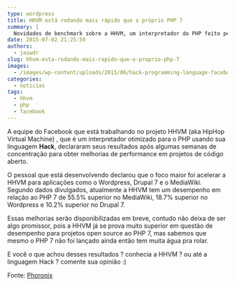 ```yaml
---
type: wordpress
title: HHVM está rodando mais rápido que o próprio PHP 7
summary: |
  Novidades de benchmark sobre a HHVM, um interpretador do PHP feito pela equipe Facebook mostram resultados promissores.
date: 2015-07-02 21:25:59
authors:
  - jaswdr
slug: hhvm-esta-rodando-mais-rapido-que-o-proprio-php-7
images:
  - /images/wp-content/uploads/2015/06/hack-programming-language-facebook-code1.png
categories:
  - noticias
tags:
  - hhvm
  - php
  - facebook
---
```


<span id="spelling-correction" class="gt-spell-correct-message">A</span> <span class="hps">equipe do Facebook</span> <span class="hps">que está trabalhando no projeto</span> <span class="hps">HHVM (aka HipHop Virtual Machine) ,</span> que é um interpretador <span class="hps">otimizado</span> para o <span class="hps">PHP</span> <span class="hps">usando sua linguagem <strong>Hack</strong>, declararam seus resultados após algumas semanas de concentração para obter melhorias de performance em projetos de código aberto.</span>

<!--more-->

O pessoal que está desenvolvendo declarou que o foco maior foi acelerar a HHVM para aplicações como o Wordpress, Drupal 7 e o MediaWiki. Segundo dados divulgados, atualmente a HHVM tem um desempenho em relação ao PHP 7 de 55.5% superior no MediaWiki, 18.7% superior no Wordpress e 10.2% superior no Drupal 7.

Essas melhorias serão disponibilizadas em breve, contudo não deixa de ser algo promissor, pois a HHVM já se prova muito superior em questão de desempenho para projetos open source ao PHP 7, mas sabemos que mesmo o PHP 7 não foi lançado ainda então tem muita água pra rolar.

E você o que achou desses resultados ? conhecia a HHVM ? ou até a linguagem Hack ? comente sua opinião :)

Fonte: <a href="https://www.phoronix.com/scan.php?page=news_item&amp;px=HHVM-Lockdown-Perf-PHP7" target="_blank">Phoronix</a>

&nbsp;
